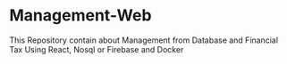 # Management-Web

This Repository contain about Management from Database and Financial Tax Using React, Nosql or Firebase and Docker
